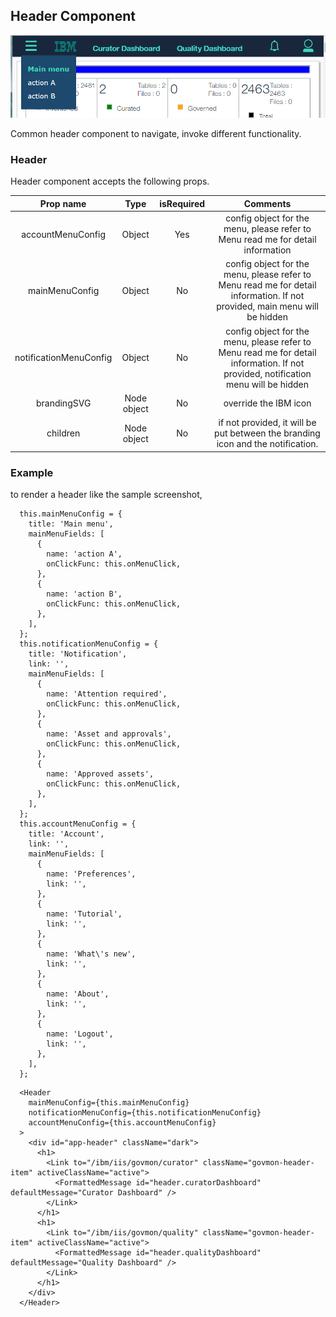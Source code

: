  ## Header Component
  ![Header sample](Header.png?raw=true "Header in monitoring")
  
  Common header component to navigate, invoke different functionality.
   
  ### Header
  
  Header component accepts the following props. 
  
  | Prop name | Type | isRequired | Comments |
  | :---: | :---: | :---: | :---: |
  | accountMenuConfig | Object | Yes | config object for the menu, please refer to Menu read me for detail information |
  | mainMenuConfig | Object | No | config object for the menu, please refer to Menu read me for detail information. If not provided, main menu will be hidden |
  | notificationMenuConfig | Object | No | config object for the menu, please refer to Menu read me for detail information. If not provided, notification menu will be hidden |
  | brandingSVG | Node object | No | override the IBM icon |
  | children | Node object | No | if not provided, it will be put between the branding icon and the notification. |

  ### Example
to render a header like the sample screenshot, 
````
  this.mainMenuConfig = {
    title: 'Main menu',
    mainMenuFields: [
      {
        name: 'action A',
        onClickFunc: this.onMenuClick,
      },
      {
        name: 'action B',
        onClickFunc: this.onMenuClick,
      },
    ],
  };
  this.notificationMenuConfig = {
    title: 'Notification',
    link: '',
    mainMenuFields: [
      {
        name: 'Attention required',
        onClickFunc: this.onMenuClick,
      },
      {
        name: 'Asset and approvals',
        onClickFunc: this.onMenuClick,
      },
      {
        name: 'Approved assets',
        onClickFunc: this.onMenuClick,
      },
    ],
  };
  this.accountMenuConfig = {
    title: 'Account',
    link: '',
    mainMenuFields: [
      {
        name: 'Preferences',
        link: '',
      },
      {
        name: 'Tutorial',
        link: '',
      },
      {
        name: 'What\'s new',
        link: '',
      },
      {
        name: 'About',
        link: '',
      },
      {
        name: 'Logout',
        link: '',
      },
    ],
  };
````

````
  <Header
    mainMenuConfig={this.mainMenuConfig}
    notificationMenuConfig={this.notificationMenuConfig}
    accountMenuConfig={this.accountMenuConfig}
  >
    <div id="app-header" className="dark">
      <h1>
        <Link to="/ibm/iis/govmon/curator" className="govmon-header-item" activeClassName="active">
          <FormattedMessage id="header.curatorDashboard" defaultMessage="Curator Dashboard" />
        </Link>
      </h1>
      <h1>
        <Link to="/ibm/iis/govmon/quality" className="govmon-header-item" activeClassName="active">
          <FormattedMessage id="header.qualityDashboard" defaultMessage="Quality Dashboard" />
        </Link>
      </h1>
    </div>
  </Header>
````
